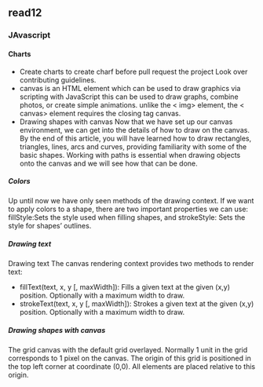 ## read12
### JAvascript
#### Charts
* Create charts
to create charf <canvas>
before pull request the project Look over contributing guidelines.
* canvas is an HTML element which can be used to draw graphics via scripting with JavaScript this can be used to draw graphs, combine photos, or create simple animations.
unlike the < img> element, the < canvas> element requires the closing tag canvas.
* Drawing shapes with canvas
Now that we have set up our canvas environment, we can get into the details of how to draw on the canvas. By the end of this article, you will have learned how to draw rectangles, triangles, lines, arcs and curves, providing familiarity with some of the basic shapes. Working with paths is essential when drawing objects onto the canvas and we will see how that can be done.
##### Colors
Up until now we have only seen methods of the drawing context. If we want to apply colors to a shape, there are two important properties we can use: fillStyle:Sets the style used when filling shapes, and strokeStyle: Sets the style for shapes’ outlines.
##### Drawing text
Drawing text The canvas rendering context provides two methods to render text:

- fillText(text, x, y [, maxWidth]): Fills a given text at the given (x,y) position. Optionally with a maximum width to draw.
- strokeText(text, x, y [, maxWidth]): Strokes a given text at the given (x,y) position. Optionally with a maximum width to draw.
##### Drawing shapes with canvas
The grid canvas with the default grid overlayed. Normally 1 unit in the grid corresponds to 1 pixel on the canvas. The origin of this grid is positioned in the top left corner at coordinate (0,0). All elements are placed relative to this origin.